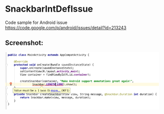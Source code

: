 # SnackbarIntDefIssue
Code sample for Android issue https://code.google.com/p/android/issues/detail?id=213243

## Screenshot:
![Android Studio Screenshot](https://raw.githubusercontent.com/tkirshboim/SnackbarIntDefIssue/master/screenshot.png)
